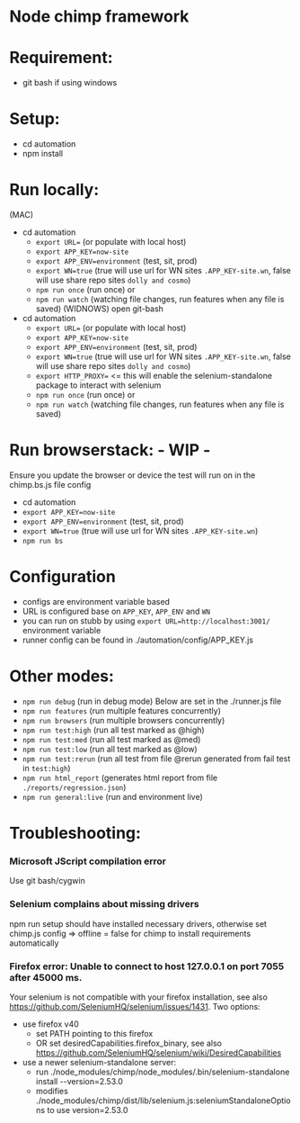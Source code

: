 Node chimp framework
==========================

# Requirement:
- git bash if using windows

# Setup:
- cd automation
- npm install

# Run locally:
(MAC)
- cd automation
    - `export URL=` (or populate with local host)
    - `export APP_KEY=now-site`
    - `export APP_ENV=environment` (test, sit, prod)
    - `export WN=true` (true will use url for WN sites `.APP_KEY-site.wn`, false will use share repo sites `dolly and cosmo`)
    - `npm run once` (run once)
    or
    - `npm run watch` (watching file changes, run features when any file is saved)
(WIDNOWS)
open git-bash
- cd automation
    - `export URL=` (or populate with local host)
    - `export APP_KEY=now-site`
    - `export APP_ENV=environment` (test, sit, prod)
    - `export WN=true` (true will use url for WN sites `.APP_KEY-site.wn`, false will use share repo sites `dolly and cosmo`)
    - `export HTTP_PROXY=` <= this will enable the selenium-standalone package to interact with selenium
    - `npm run once` (run once)
    or
    - `npm run watch` (watching file changes, run features when any file is saved)
  
# Run browserstack: - WIP -
Ensure you update the browser or device the test will run on in the chimp.bs.js file config
- cd automation
- `export APP_KEY=now-site`
- `export APP_ENV=environment` (test, sit, prod)
- `export WN=true` (true will use url for WN sites `.APP_KEY-site.wn`)
- `npm run bs`

# Configuration
- configs are environment variable based
- URL is configured base on `APP_KEY`, `APP_ENV` and `WN`
- you can run on stubb by using `export URL=http://localhost:3001/` environment variable
- runner config can be found in ./automation/config/APP_KEY.js

# Other modes:
- `npm run debug` (run in debug mode)
Below are set in the ./runner.js file
- `npm run features` (run multiple features concurrently)
- `npm run browsers` (run multiple browsers concurrently)
- `npm run test:high` (run all test marked as @high)
- `npm run test:med` (run all test marked as @med)
- `npm run test:low` (run all test marked as @low)
- `npm run test:rerun` (run all test from file @rerun generated from fail test in `test:high`)
- `npm run html_report` (generates html report from file `./reports/regression.json`)
- `npm run general:live` (run and environment live)

# Troubleshooting:
### Microsoft JScript compilation error
Use git bash/cygwin

### Selenium complains about missing drivers
npm run setup should have installed necessary drivers, otherwise set chimp.js config => offline = false for chimp to install requirements automatically

### Firefox error: Unable to connect to host 127.0.0.1 on port 7055 after 45000 ms.
Your selenium is not compatible with your firefox installation, see also https://github.com/SeleniumHQ/selenium/issues/1431. Two options:
- use firefox v40
  - set PATH pointing to this firefox
  - OR set desiredCapabilities.firefox_binary, see also https://github.com/SeleniumHQ/selenium/wiki/DesiredCapabilities
- use a newer selenium-standalone server:
  - run ./node_modules/chimp/node_modules/.bin/selenium-standalone install --version=2.53.0
  - modifies ./node_modules/chimp/dist/lib/selenium.js:seleniumStandaloneOptions to use version=2.53.0
